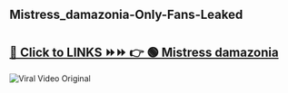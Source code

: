 
 ## Mistress_damazonia-Only-Fans-Leaked

# <h2><a href="https://clipsfans.com/Mistress_damazonia&ref=git">🔗 Click to LINKS ⏩⏩ 👉 🟢 Mistress damazonia </a></h2>

<a href="https://clipsfans.com/Mistress_damazonia&ref=git" rel="nofollow" data-target="animated-image.originalLink"><img src="https://i.ibb.co.com/xMMVF88/686577567.gif" alt="Viral Video Original" style="max-width: 100%; display: inline-block;" data-target="animated-image.originalImage"></a>
